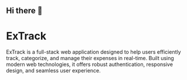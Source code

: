 ## Hi there 👋
# ExTrack

ExTrack is a full-stack web application designed to help users efficiently track, categorize, and manage their expenses in real-time. Built using modern web technologies, it offers robust authentication, responsive design, and seamless user experience.

